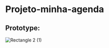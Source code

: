 # Projeto-minha-agenda

## Prototype:
![Rectangle 2 (1)](https://github.com/user-attachments/assets/be3de02a-b0bb-45d8-88b0-cf32e0722993)
